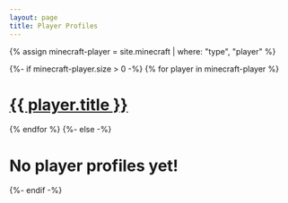 ```yaml
---
layout: page
title: Player Profiles
---
```

{% assign minecraft-player = site.minecraft | where: "type", "player" %}

{%- if minecraft-player.size > 0 -%}
{% for player in minecraft-player %}
<div class="minecraft"><h1><a href="{{ player.url }}">{{ player.title }}</a></h1></div>
{% endfor %}
{%- else -%}
<div class="minecraft"><h1>No player profiles yet!</h1></div>
{%- endif -%}